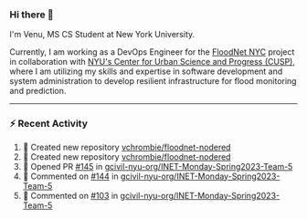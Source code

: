 ### Hi there 👋

I'm Venu, MS CS Student at New York University.

Currently, I am working as a DevOps Engineer for the [FloodNet NYC](https://www.floodnet.nyc/) project in collaboration with [NYU's Center for Urban Science and Progress (CUSP)](https://cusp.nyu.edu/), where I am utilizing my skills and expertise in software development and system administration to develop resilient infrastructure for flood monitoring and prediction.

---

### :zap: Recent Activity

<!--RECENT_ACTIVITY:start-->
1. 📔 Created new repository [vchrombie/floodnet-nodered](https://github.com/vchrombie/floodnet-nodered)
2. 📔 Created new repository [vchrombie/floodnet-nodered](https://github.com/vchrombie/floodnet-nodered)
3. 💪 Opened PR [#145](https://github.com/gcivil-nyu-org/INET-Monday-Spring2023-Team-5/pull/145) in [gcivil-nyu-org/INET-Monday-Spring2023-Team-5](https://github.com/gcivil-nyu-org/INET-Monday-Spring2023-Team-5)
4. 💬 Commented on [#144](https://github.com/gcivil-nyu-org/INET-Monday-Spring2023-Team-5/pull/144#issuecomment-1512371681) in [gcivil-nyu-org/INET-Monday-Spring2023-Team-5](https://github.com/gcivil-nyu-org/INET-Monday-Spring2023-Team-5)
5. 💬 Commented on [#103](https://github.com/gcivil-nyu-org/INET-Monday-Spring2023-Team-5/issues/103#issuecomment-1512258362) in [gcivil-nyu-org/INET-Monday-Spring2023-Team-5](https://github.com/gcivil-nyu-org/INET-Monday-Spring2023-Team-5)
<!--RECENT_ACTIVITY:end-->

<!--
**vchrombie/vchrombie** is a ✨ _special_ ✨ repository because its `README.md` (this file) appears on your GitHub profile.

Here are some ideas to get you started:

- 🔭 I’m currently working on ...
- 🌱 I’m currently learning ...
- 👯 I’m looking to collaborate on ...
- 🤔 I’m looking for help with ...
- 💬 Ask me about ...
- 📫 How to reach me: ...
- 😄 Pronouns: ...
- ⚡ Fun fact: ...
-->
